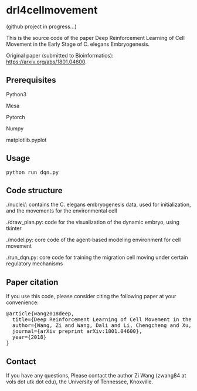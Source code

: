 # drl4cellmovement

(github project in progress...)

This is the source code of the paper Deep Reinforcement Learning of Cell Movement in the Early Stage of C. elegans Embryogenesis.

Original paper (submitted to Bioinformatics): https://arxiv.org/abs/1801.04600.

## Prerequisites

Python3

Mesa

Pytorch

Numpy

matplotlib.pyplot

## Usage

<pre>
python run_dqn.py
</pre>

## Code structure
./nuclei/: contains the C. elegans embryogenesis data, used for initialization, and the movements for the environmental cell

./draw_plan.py: code for the visualization of the dynamic embryo, using tkinter

./model.py: core code of the agent-based modeling environment for cell movement

./run_dqn.py: core code for training the migration cell moving under certain regulatory mechanisms

## Paper citation

If you use this code, please consider citing the following paper at your convenience:

<pre>
@article{wang2018deep,
  title={Deep Reinforcement Learning of Cell Movement in the Early Stage of C. elegans Embryogenesis},
  author={Wang, Zi and Wang, Dali and Li, Chengcheng and Xu, Yichi and Li, Husheng and Bao, Zhirong},
  journal={arXiv preprint arXiv:1801.04600},
  year={2018}
}
</pre>

## Contact

If you have any questions, Please contact the author Zi Wang (zwang84 at vols dot utk dot edu), the University of Tennessee, Knoxville.
